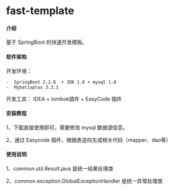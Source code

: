 # fast-template

#### 介绍
基于 SpringBoot 的快速开发模板。

#### 软件架构
开发环境：

    -  SpringBoot 2.2.6  + JDK 1.8 + mysql 1.8
    -  Mybatisplus 3.3.1	    

开发工具：
     IDEA + lombok插件 + EasyCode 插件


#### 安装教程

1、下载直接使用即可，需要修改 mysql 数据源信息。

2、通过 Easycode 插件，根据表逆向生成相关代码（mapper、dao等） 

#### 使用说明

1、common.util.Result.java   是统一结果处理类

2、common.exception.GlobalExceptionHandler  是统一异常处理类




